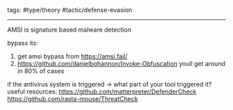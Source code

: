 tags: #type/theory #tactic/defense-evasion 

---

AMSI is signature based malware detection

bypass its:
1. get amsi bypass from
https://amsi.fail/
2. https://github.com/danielbohannon/Invoke-Obfuscation
youll get around in 80% of cases

if the antivirus system is triggered -> what part of your tool triggered it?
useful resources:
https://github.com/matterpreter/DefenderCheck
https://github.com/rasta-mouse/ThreatCheck
